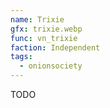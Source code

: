 ```yaml
---
name: Trixie
gfx: trixie.webp
func: vn_trixie
faction: Independent
tags:
  - onionsociety
---
```


TODO
